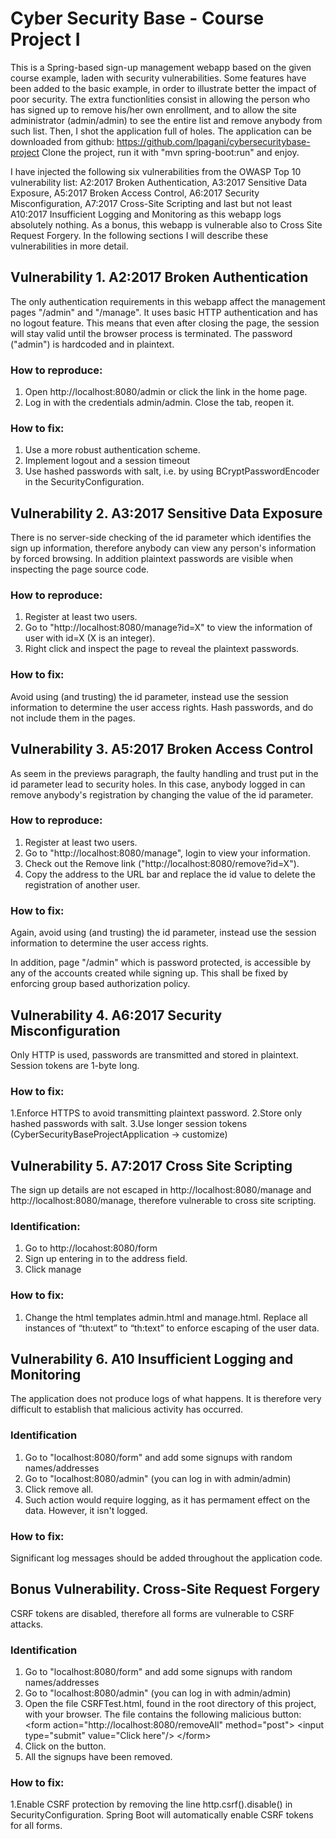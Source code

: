 # Cyber Security Base - Course Project I

This is a Spring-based sign-up management webapp based on the given course example, laden with security vulnerabilities. Some features have been added to the basic example, in order to illustrate better the impact of poor security. The extra functionlities consist in allowing the person who has signed up to remove his/her own enrollment, and to allow the site administrator (admin/admin) to see the entire list and remove anybody from such list. Then, I shot the application full of holes.
The application can be downloaded from github: https://github.com/lpagani/cybersecuritybase-project
Clone the project, run it with "mvn spring-boot:run" and enjoy.

I have injected the following six vulnerabilities from the OWASP Top 10 vulnerability list: A2:2017 Broken Authentication, A3:2017 Sensitive Data Exposure, A5:2017 Broken Access Control, A6:2017 Security Misconfiguration, A7:2017 Cross-Site Scripting and last but not least A10:2017 Insufficient Logging and Monitoring as this webapp logs absolutely nothing. 
As a bonus, this webapp is vulnerable also to Cross Site Request Forgery.
In the following sections I will describe these vulnerabilities in more detail.

## Vulnerability 1. A2:2017 Broken Authentication
The only authentication requirements in this webapp affect the management pages "/admin" and "/manage". It uses basic HTTP authentication and has no logout feature. This means that even after closing the page, the session will stay valid until the browser process is terminated. The password ("admin") is hardcoded and in plaintext.
### How to reproduce:
1. Open http://localhost:8080/admin or click the link in the home page. 
2. Log in with the credentials admin/admin. Close the tab, reopen it. 
### How to fix:
1. Use a more robust authentication scheme. 
2. Implement logout and a session timeout
3. Use hashed passwords with salt, i.e. by using BCryptPasswordEncoder in the SecurityConfiguration.

## Vulnerability 2. A3:2017 Sensitive Data Exposure
There is no server-side checking of the id parameter which identifies the sign up information, therefore anybody can view any person's information by forced browsing.
In addition plaintext passwords are visible when inspecting the page source code.
### How to reproduce:
1. Register at least two users.
2. Go to "http://localhost:8080/manage?id=X" to view the information of user with id=X (X is an integer).
3. Right click and inspect the page to reveal the plaintext passwords.
### How to fix:
Avoid using (and trusting) the id parameter, instead use the session information to determine the user access rights.
Hash passwords, and do not include them in the pages.

## Vulnerability 3. A5:2017 Broken Access Control
As seem in the previews paragraph, the faulty handling and trust put in the id parameter lead to security holes. In this case, anybody logged in can remove anybody's registration by changing the value of the id parameter.
### How to reproduce:
1. Register at least two users.
2. Go to "http://localhost:8080/manage", login to view your information.
3. Check out the Remove link ("http://localhost:8080/remove?id=X"). 
4. Copy the address to the URL bar and replace the id value to delete the registration of another user.
### How to fix:
Again, avoid using (and trusting) the id parameter, instead use the session information to determine the user access rights.

In addition, page "/admin" which is password protected, is accessible by any of the accounts created while signing up.
This shall be fixed by enforcing group based authorization policy.

## Vulnerability 4. A6:2017 Security Misconfiguration
Only HTTP is used, passwords are transmitted and stored in plaintext. Session tokens are 1-byte long.
### How to fix:
1.Enforce HTTPS to avoid transmitting plaintext password. 
2.Store only hashed passwords with salt. 
3.Use longer session tokens (CyberSecurityBaseProjectApplication -> customize)

## Vulnerability 5. A7:2017 Cross Site Scripting
The sign up details are not escaped in http://localhost:8080/manage and http://localhost:8080/manage, therefore vulnerable to cross site scripting.

### Identification:
1. Go to http://locahost:8080/form
1. Sign up entering <SCRIPT>alert(document.cookie);</SCRIPT> in to the address field.
2. Click manage

### How to fix:
1. Change the html templates admin.html and manage.html. Replace all instances of “th:utext” to “th:text” to enforce escaping of the user data.

## Vulnerability 6. A10 Insufficient Logging and Monitoring
The application does not produce logs of what happens. It is therefore very difficult to establish that malicious activity has occurred.
### Identification
1. Go to "localhost:8080/form" and add some signups with random names/addresses
2. Go to "localhost:8080/admin" (you can log in with admin/admin)
3. Click remove all.
4. Such action would require logging, as it has permament effect on the data. However, it isn't logged. 

### How to fix:
Significant log messages should be added throughout the application code.

## Bonus Vulnerability. Cross-Site Request Forgery
CSRF tokens are disabled, therefore all forms are vulnerable to CSRF attacks.
 
### Identification
1. Go to "localhost:8080/form" and add some signups with random names/addresses
2. Go to "localhost:8080/admin" (you can log in with admin/admin)
3. Open the file CSRFTest.html, found in the root directory of this project, with your browser. The file contains the following malicious button:
 \<form action="http://localhost:8080/removeAll" method="post">
    \<input type="submit" value="Click here"/>
 \</form>
4. Click on the button.
5. All the signups have been removed.

### How to fix:
1.Enable CSRF protection by removing the line http.csrf().disable() in SecurityConfiguration. Spring Boot will automatically enable CSRF tokens for all forms.